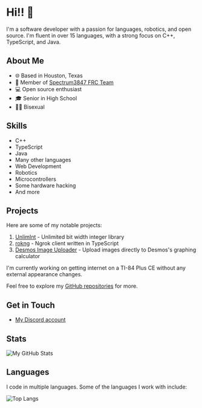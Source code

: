 # Hi!! 👋

I'm a software developer with a passion for languages, robotics, and open source. I'm fluent in over 15 languages, with a strong focus on C++, TypeScript, and Java.

## About Me

- 🌐 Based in Houston, Texas
- 🤖 Member of [Spectrum3847 FRC Team](https://spectrum3847.org/)
- 💻 Open source enthusiast
- 🎓 Senior in High School
- 🏳‍🌈 Bisexual

## Skills

- C++
- TypeScript
- Java
- Many other languages
- Web Development
- Robotics
- Microcontrollers
- Some hardware hacking
- And more

## Projects

Here are some of my notable projects:

1. [UnlimInt](https://github.com/estraco/unlimint) - Unlimited bit width integer library
2. [rokng](https://github.com/estraco/rokng) - Ngrok client written in TypeScript
3. [Desmos Image Uploader](https://github.com/estraco/desmos-image-uploader) - Upload images directly to Desmos's graphing calculator

I'm currently working on getting internet on a TI-84 Plus CE without any external appearance changes.

Feel free to explore my [GitHub repositories](https://github.com/estraco/repositories) for more.

## Get in Touch

- [My Discord account](https://discord.com/users/787143988514914324)

## Stats

![My GitHub Stats](https://github-readme-stats.vercel.app/api?username=estraco&show_icons=true)

## Languages

I code in multiple languages. Some of the languages I work with include:

![Top Langs](https://github-readme-stats.vercel.app/api/top-langs/?username=estraco&layout=compact)
